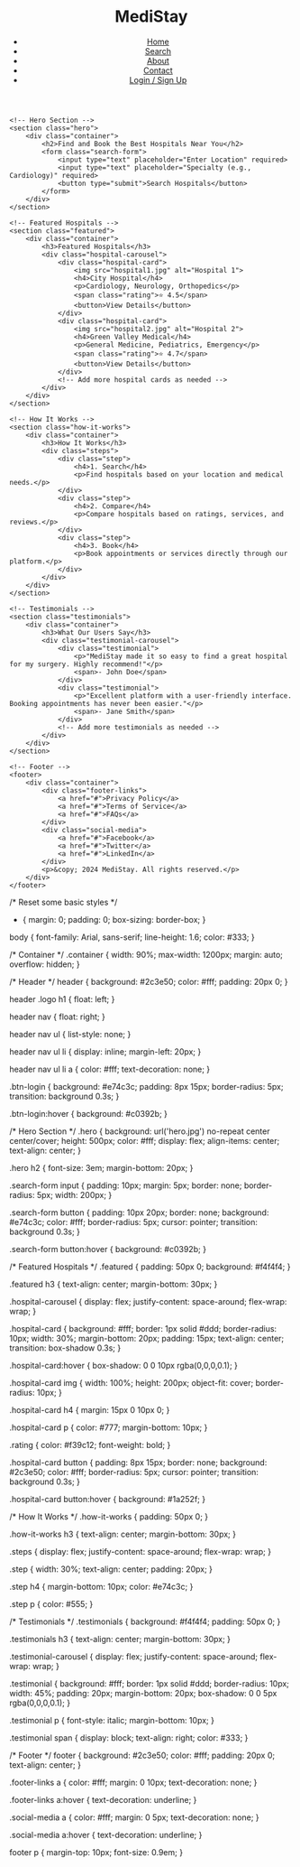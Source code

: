 
<!DOCTYPE html>
<html lang="en">
<head>
    <meta charset="UTF-8">
    <meta name="viewport" content="width=device-width, initial-scale=1.0">
    <title>MediStay - Your Trusted Hospital Booking Platform</title>
    <link rel="stylesheet" href="styles.css">
    <!-- You can include Google Fonts or other font libraries here -->
</head>
<body>
    <!-- Header -->
    <header>
        <div class="container">
            <div class="logo">
                <h1>MediStay</h1>
            </div>
            <nav>
                <ul>
                    <li><a href="#">Home</a></li>
                    <li><a href="#">Search</a></li>
                    <li><a href="#">About</a></li>
                    <li><a href="#">Contact</a></li>
                    <li><a href="#" class="btn-login">Login / Sign Up</a></li>
                </ul>
            </nav>
        </div>
    </header>

    <!-- Hero Section -->
    <section class="hero">
        <div class="container">
            <h2>Find and Book the Best Hospitals Near You</h2>
            <form class="search-form">
                <input type="text" placeholder="Enter Location" required>
                <input type="text" placeholder="Specialty (e.g., Cardiology)" required>
                <button type="submit">Search Hospitals</button>
            </form>
        </div>
    </section>

    <!-- Featured Hospitals -->
    <section class="featured">
        <div class="container">
            <h3>Featured Hospitals</h3>
            <div class="hospital-carousel">
                <div class="hospital-card">
                    <img src="hospital1.jpg" alt="Hospital 1">
                    <h4>City Hospital</h4>
                    <p>Cardiology, Neurology, Orthopedics</p>
                    <span class="rating">⭐ 4.5</span>
                    <button>View Details</button>
                </div>
                <div class="hospital-card">
                    <img src="hospital2.jpg" alt="Hospital 2">
                    <h4>Green Valley Medical</h4>
                    <p>General Medicine, Pediatrics, Emergency</p>
                    <span class="rating">⭐ 4.7</span>
                    <button>View Details</button>
                </div>
                <!-- Add more hospital cards as needed -->
            </div>
        </div>
    </section>

    <!-- How It Works -->
    <section class="how-it-works">
        <div class="container">
            <h3>How It Works</h3>
            <div class="steps">
                <div class="step">
                    <h4>1. Search</h4>
                    <p>Find hospitals based on your location and medical needs.</p>
                </div>
                <div class="step">
                    <h4>2. Compare</h4>
                    <p>Compare hospitals based on ratings, services, and reviews.</p>
                </div>
                <div class="step">
                    <h4>3. Book</h4>
                    <p>Book appointments or services directly through our platform.</p>
                </div>
            </div>
        </div>
    </section>

    <!-- Testimonials -->
    <section class="testimonials">
        <div class="container">
            <h3>What Our Users Say</h3>
            <div class="testimonial-carousel">
                <div class="testimonial">
                    <p>"MediStay made it so easy to find a great hospital for my surgery. Highly recommend!"</p>
                    <span>- John Doe</span>
                </div>
                <div class="testimonial">
                    <p>"Excellent platform with a user-friendly interface. Booking appointments has never been easier."</p>
                    <span>- Jane Smith</span>
                </div>
                <!-- Add more testimonials as needed -->
            </div>
        </div>
    </section>

    <!-- Footer -->
    <footer>
        <div class="container">
            <div class="footer-links">
                <a href="#">Privacy Policy</a>
                <a href="#">Terms of Service</a>
                <a href="#">FAQs</a>
            </div>
            <div class="social-media">
                <a href="#">Facebook</a>
                <a href="#">Twitter</a>
                <a href="#">LinkedIn</a>
            </div>
            <p>&copy; 2024 MediStay. All rights reserved.</p>
        </div>
    </footer>
</body>
</html>

/* Reset some basic styles */
* {
    margin: 0;
    padding: 0;
    box-sizing: border-box;
}

body {
    font-family: Arial, sans-serif;
    line-height: 1.6;
    color: #333;
}

/* Container */
.container {
    width: 90%;
    max-width: 1200px;
    margin: auto;
    overflow: hidden;
}

/* Header */
header {
    background: #2c3e50;
    color: #fff;
    padding: 20px 0;
}

header .logo h1 {
    float: left;
}

header nav {
    float: right;
}

header nav ul {
    list-style: none;
}

header nav ul li {
    display: inline;
    margin-left: 20px;
}

header nav ul li a {
    color: #fff;
    text-decoration: none;
}

.btn-login {
    background: #e74c3c;
    padding: 8px 15px;
    border-radius: 5px;
    transition: background 0.3s;
}

.btn-login:hover {
    background: #c0392b;
}

/* Hero Section */
.hero {
    background: url('hero.jpg') no-repeat center center/cover;
    height: 500px;
    color: #fff;
    display: flex;
    align-items: center;
    text-align: center;
}

.hero h2 {
    font-size: 3em;
    margin-bottom: 20px;
}

.search-form input {
    padding: 10px;
    margin: 5px;
    border: none;
    border-radius: 5px;
    width: 200px;
}

.search-form button {
    padding: 10px 20px;
    border: none;
    background: #e74c3c;
    color: #fff;
    border-radius: 5px;
    cursor: pointer;
    transition: background 0.3s;
}

.search-form button:hover {
    background: #c0392b;
}

/* Featured Hospitals */
.featured {
    padding: 50px 0;
    background: #f4f4f4;
}

.featured h3 {
    text-align: center;
    margin-bottom: 30px;
}

.hospital-carousel {
    display: flex;
    justify-content: space-around;
    flex-wrap: wrap;
}

.hospital-card {
    background: #fff;
    border: 1px solid #ddd;
    border-radius: 10px;
    width: 30%;
    margin-bottom: 20px;
    padding: 15px;
    text-align: center;
    transition: box-shadow 0.3s;
}

.hospital-card:hover {
    box-shadow: 0 0 10px rgba(0,0,0,0.1);
}

.hospital-card img {
    width: 100%;
    height: 200px;
    object-fit: cover;
    border-radius: 10px;
}

.hospital-card h4 {
    margin: 15px 0 10px 0;
}

.hospital-card p {
    color: #777;
    margin-bottom: 10px;
}

.rating {
    color: #f39c12;
    font-weight: bold;
}

.hospital-card button {
    padding: 8px 15px;
    border: none;
    background: #2c3e50;
    color: #fff;
    border-radius: 5px;
    cursor: pointer;
    transition: background 0.3s;
}

.hospital-card button:hover {
    background: #1a252f;
}

/* How It Works */
.how-it-works {
    padding: 50px 0;
}

.how-it-works h3 {
    text-align: center;
    margin-bottom: 30px;
}

.steps {
    display: flex;
    justify-content: space-around;
    flex-wrap: wrap;
}

.step {
    width: 30%;
    text-align: center;
    padding: 20px;
}

.step h4 {
    margin-bottom: 10px;
    color: #e74c3c;
}

.step p {
    color: #555;
}

/* Testimonials */
.testimonials {
    background: #f4f4f4;
    padding: 50px 0;
}

.testimonials h3 {
    text-align: center;
    margin-bottom: 30px;
}

.testimonial-carousel {
    display: flex;
    justify-content: space-around;
    flex-wrap: wrap;
}

.testimonial {
    background: #fff;
    border: 1px solid #ddd;
    border-radius: 10px;
    width: 45%;
    padding: 20px;
    margin-bottom: 20px;
    box-shadow: 0 0 5px rgba(0,0,0,0.1);
}

.testimonial p {
    font-style: italic;
    margin-bottom: 10px;
}

.testimonial span {
    display: block;
    text-align: right;
    color: #333;
}

/* Footer */
footer {
    background: #2c3e50;
    color: #fff;
    padding: 20px 0;
    text-align: center;
}

.footer-links a {
    color: #fff;
    margin: 0 10px;
    text-decoration: none;
}

.footer-links a:hover {
    text-decoration: underline;
}

.social-media a {
    color: #fff;
    margin: 0 5px;
    text-decoration: none;
}

.social-media a:hover {
    text-decoration: underline;
}

footer p {
    margin-top: 10px;
    font-size: 0.9em;
}

